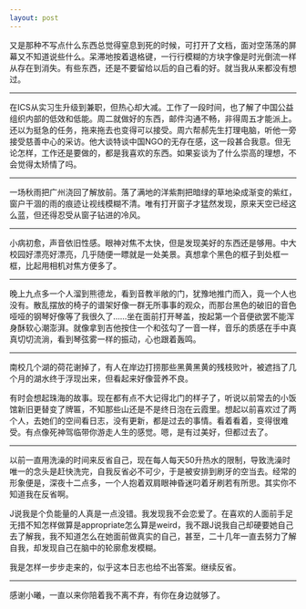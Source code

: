 ```yaml
---
layout: post
---
```

又是那种不写点什么东西总觉得窒息到死的时候，可打开了文档，面对空荡荡的屏幕又不知道说些什么。呆滞地按着退格键，一行行模糊的方块字像是时光倒流一样从存在到消失。有些东西，还是不要留给以后的自己看的好。就当我从来都没有想过。

* * *

在ICS从实习生升级到兼职，但热心却大减。工作了一段时间，也了解了中国公益组织内部的低效和低能。周二就做好的东西，邮件沟通不畅，非得周五才能派上。还以为挺急的任务，拖来拖去也变得可以接受。周六帮郝先生打理电脑，听他一旁接受慈善中心的采访。他大谈特谈中国NGO的无存在感，这一段甚合我意。但无论怎样，工作还是要做的，都是我喜欢的东西。如果妄谈为了什么崇高的理想，不会觉得太矫情了吗。

* * *

一场秋雨把广州浇回了解放前。落了满地的洋紫荆把暗绿的草地染成渐变的紫红，窗户干涸的雨的痕迹让视线模糊不清。唯有打开窗子才猛然发现，原来天空已经这么蓝，但还得忍受从窗子钻进的冷风。

* * *

小病初愈，声音依旧性感。眼神对焦不太快，但是发现美好的东西还是够用。中大校园好漂亮好漂亮，几乎随便一瞟就是一处美景。真想拿个黑色的框子到处框一框，比起用相机对焦方便多了。

* * *

晚上九点多一个人溜到熊德龙，看到音教半敞的门，犹豫地推门而入，竟一个人也没有。散乱摆放的椅子的谱架好像一群无所事事的观众，而那台黑色的破旧的音色哑哑的钢琴好像等了我很久了……坐在面前打开琴盖，按起第一个音便欲罢不能浑身酥软心潮澎湃。就像拿到吉他按住一个和弦勾了一音一样，音乐的质感在手中真真切切流淌，看到琴弦雾一样的振动，心也跟着轰鸣。

* * *

南校几个湖的荷花谢掉了，有人在岸边打捞那些黑黄黑黄的残枝败叶，被遮挡了几个月的湖水终于浮现出来，但看起来好像营养不良。

有时会想起珠海的故事。现在都有点不大记得北门的样子了，听说以前常去的小饭馆新旧更替变了牌匾，不知那些山还是不是终日泡在云霞里。想起以前喜欢过了两个人，去她们的空间看日志，没有更新，都是过去的事情。看着看着，变得很难受。有点像死神驾临带你游走人生的感觉。嗯，是有过美好，但都过去了。

* * *

以前一直用洗澡的时间来反省自己，现在每人每天50升热水的限制，导致洗澡时唯一的念头是赶快洗完，自我反省必不可少，于是被安排到刷牙的空当去。经常的形象便是，深夜十二点多，一个人抱着双肩眼神昏迷叼着牙刷若有所思。其实你不知道我在反省啊。

J说我是个负能量的人真是一点没错。我发现我不会恋爱了。在喜欢的人面前手足无措不知怎样做算是appropriate怎么算是weird，我不跟J说我自己却硬要她自己去了解我，我不知道怎么在她面前做真实的自己，甚至，二十几年一直去努力了解自我，却发现自己在脑中的轮廓愈发模糊。

我是怎样一步步走来的，似乎这本日志也给不出答案。继续反省。

* * *

感谢小曦，一直以来你陪着我不离不弃，有你在身边就够了。